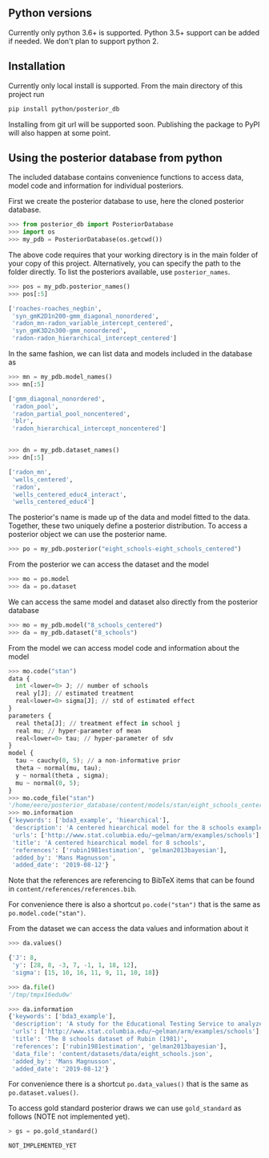 ## Python versions

Currently only python 3.6+ is supported. Python 3.5+ support can be added if needed. We don't plan to support python 2.

## Installation

Currently only local install is supported. From the main directory of this project run
```bash
pip install python/posterior_db
```

Installing from git url will be supported soon. Publishing the package to PyPI will also happen at some point.

## Using the posterior database from python

The included database contains convenience functions to access data, model code and information for individual posteriors.

First we create the posterior database to use, here the cloned posterior database.

```python
>>> from posterior_db import PosteriorDatabase
>>> import os
>>> my_pdb = PosteriorDatabase(os.getcwd())
```

The above code requires that your working directory is in the main folder of your copy
of this project. Alternatively, you can specify the path to the folder directly. To list the posteriors available, use `posterior_names`.

```python
>>> pos = my_pdb.posterior_names()
>>> pos[:5]

['roaches-roaches_negbin',
 'syn_gmK2D1n200-gmm_diagonal_nonordered',
 'radon_mn-radon_variable_intercept_centered',
 'syn_gmK3D2n300-gmm_nonordered',
 'radon-radon_hierarchical_intercept_centered']

```

In the same fashion, we can list data and models included in the database as

```python
>>> mn = my_pdb.model_names()
>>> mn[:5]

['gmm_diagonal_nonordered',
 'radon_pool',
 'radon_partial_pool_noncentered',
 'blr',
 'radon_hierarchical_intercept_noncentered']


>>> dn = my_pdb.dataset_names()
>>> dn[:5]

['radon_mn',
 'wells_centered',
 'radon',
 'wells_centered_educ4_interact',
 'wells_centered_educ4']


```

The posterior's name is made up of the data and model fitted
to the data. Together, these two uniquely define a posterior distribution.
To access a posterior object we can use the posterior name.

```python
>>> po = my_pdb.posterior("eight_schools-eight_schools_centered")
```

From the posterior we can access the dataset and the model

```python
>>> mo = po.model
>>> da = po.dataset
```
We can access the same model and dataset also directly from the posterior database
```python
>>> mo = my_pdb.model("8_schools_centered")
>>> da = my_pdb.dataset("8_schools")
```

From the model we can access model code and information about the model

```python
>>> mo.code("stan")
data {
  int <lower=0> J; // number of schools
  real y[J]; // estimated treatment
  real<lower=0> sigma[J]; // std of estimated effect
}
parameters {
  real theta[J]; // treatment effect in school j
  real mu; // hyper-parameter of mean
  real<lower=0> tau; // hyper-parameter of sdv
}
model {
  tau ~ cauchy(0, 5); // a non-informative prior
  theta ~ normal(mu, tau);
  y ~ normal(theta , sigma);
  mu ~ normal(0, 5);
}
>>> mo.code_file("stan")
'/home/eero/posterior_database/content/models/stan/eight_schools_centered.stan'
>>> mo.information
{'keywords': ['bda3_example', 'hiearchical'],
 'description': 'A centered hiearchical model for the 8 schools example of Rubin (1981)',
 'urls': ['http://www.stat.columbia.edu/~gelman/arm/examples/schools'],
 'title': 'A centered hiearchical model for 8 schools',
 'references': ['rubin1981estimation', 'gelman2013bayesian'],
 'added_by': 'Mans Magnusson',
 'added_date': '2019-08-12'}
```
Note that the references are referencing to BibTeX items that can be found in `content/references/references.bib`.

For convenience there is also a shortcut `po.code("stan")` that is the same as `po.model.code("stan")`.

From the dataset we can access the data values and information about it

```python
>>> da.values()

{'J': 8,
 'y': [28, 8, -3, 7, -1, 1, 18, 12],
 'sigma': [15, 10, 16, 11, 9, 11, 10, 18]}

>>> da.file()
'/tmp/tmpx16edu0w'

>>> da.information
{'keywords': ['bda3_example'],
 'description': 'A study for the Educational Testing Service to analyze the effects of\nspecial coaching programs on test scores. See Gelman et. al. (2014), Section 5.5 for details.',
 'urls': ['http://www.stat.columbia.edu/~gelman/arm/examples/schools'],
 'title': 'The 8 schools dataset of Rubin (1981)',
 'references': ['rubin1981estimation', 'gelman2013bayesian'],
 'data_file': 'content/datasets/data/eight_schools.json',
 'added_by': 'Mans Magnusson',
 'added_date': '2019-08-12'}
```
For convenience there is a shortcut `po.data_values()` that is the same as `po.dataset.values()`.

To access gold standard posterior draws we can use `gold_standard` as follows (NOTE not implemented yet).

```python
> gs = po.gold_standard()

NOT_IMPLEMENTED_YET
```
